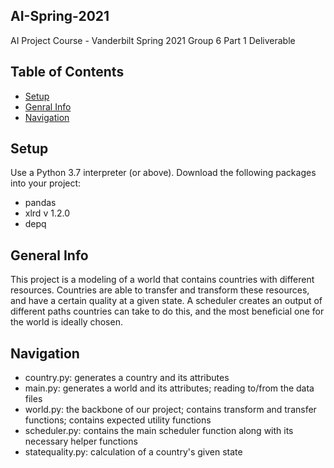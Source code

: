 ## AI-Spring-2021
AI Project Course - Vanderbilt Spring 2021
Group 6 Part 1 Deliverable

## Table of Contents
* [Setup](#setup)
* [Genral Info](#general-info)
* [Navigation](#navigation)

## Setup
Use a Python 3.7 interpreter (or above).
Download the following packages into your project:
- pandas
- xlrd v 1.2.0
- depq

## General Info
This project is a modeling of a world that contains countries with different resources. Countries are able to transfer and transform these resources, and have a certain quality at a given state. A scheduler creates an output of different paths countries can take to do this, and the most beneficial one for the world is ideally chosen.

## Navigation
- country.py: generates a country and its attributes
- main.py: generates a world and its attributes; reading to/from the data files
- world.py: the backbone of our project; contains transform and transfer functions; contains expected utility functions
- scheduler.py: contains the main scheduler function along with its necessary helper functions
- statequality.py: calculation of a country's given state
